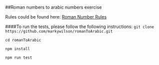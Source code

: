 ##Roman numbers to arabic numbers exercise

Rules could be found here: [Roman Number Rules](https://www.mathsisfun.com/roman-numerals.html)

####To run the tests, please follow the following instructions:
``git clone https://github.com/markywilson/romanToArabic.git``

``cd romanToArabic``

``npm install``

``npm run test``